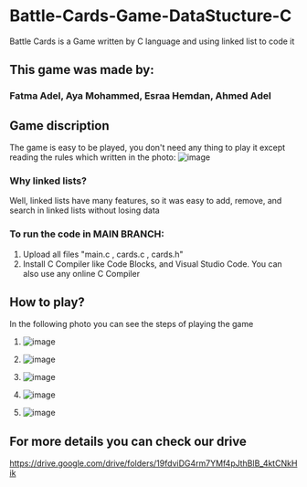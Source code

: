 # Battle-Cards-Game-DataStucture-C
Battle Cards is a Game written by C language and using linked list to code it

## This game was made by:
### Fatma Adel, Aya Mohammed, Esraa Hemdan, Ahmed Adel

## Game discription 
The game is easy to be played, you don't need any thing to play it except reading the rules which written in the photo:
![image](https://user-images.githubusercontent.com/68230239/166138392-3bec79de-24e7-42af-a239-f39121426c0b.png)

### Why linked lists?
Well, linked lists have many features, so it was easy to add, remove, and search in linked lists without losing data

### To run the code in MAIN BRANCH:
1) Upload all files "main.c , cards.c , cards.h"
2) Install C Compiler like Code Blocks, and Visual Studio Code. You can also use any online C Compiler


## How to play?
In the following photo you can see the steps of playing the game 

1) ![image](https://user-images.githubusercontent.com/68230239/166137525-ec445c5d-2067-4512-aff0-16c42ce89b8b.png)

2) ![image](https://user-images.githubusercontent.com/68230239/166137759-ee7ceffc-330f-4d84-bf34-d97749bbf5c4.png)

3) ![image](https://user-images.githubusercontent.com/68230239/166137775-dfc2b4a6-ca2f-4f16-970b-cd47746be067.png)

4) ![image](https://user-images.githubusercontent.com/68230239/166137809-aaee1754-c3bf-4d36-87fc-bd07eec9f42a.png)

5) ![image](https://user-images.githubusercontent.com/68230239/166137830-e9dc3094-3b05-4000-bb30-d27e6a5cdc97.png)

## For more details you can check our drive
https://drive.google.com/drive/folders/19fdviDG4rm7YMf4pJthBlB_4ktCNkHik
